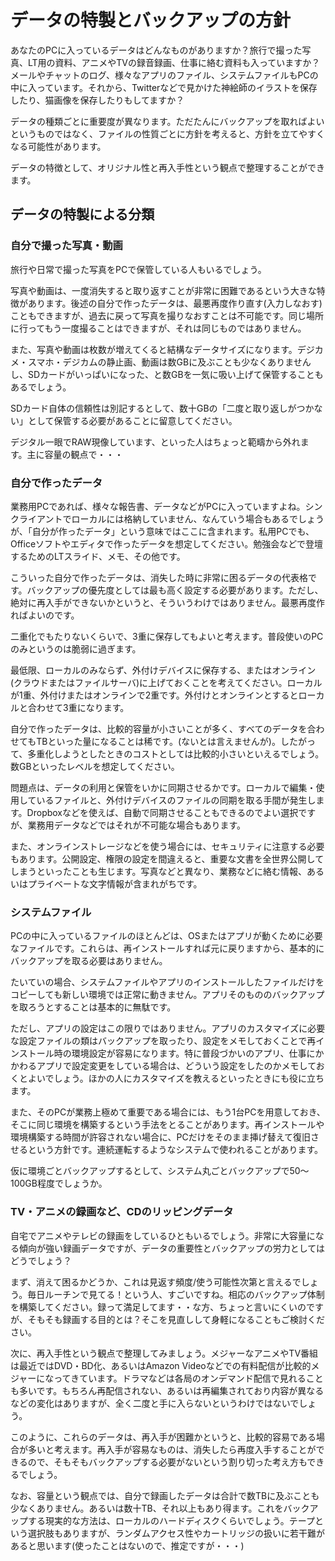 # データの特製とバックアップの方針

あなたのPCに入っているデータはどんなものがありますか？旅行で撮った写真、LT用の資料、アニメやTVの録音録画、仕事に絡む資料も入っていますか？メールやチャットのログ、様々なアプリのファイル、システムファイルもPCの中に入っています。それから、Twitterなどで見かけた神絵師のイラストを保存したり、猫画像を保存したりもしてますか？

データの種類ごとに重要度が異なります。ただたんにバックアップを取ればよいというものではなく、ファイルの性質ごとに方針を考えると、方針を立てやすくなる可能性があります。

データの特徴として、オリジナル性と再入手性という観点で整理することができます。

## データの特製による分類

### 自分で撮った写真・動画
旅行や日常で撮った写真をPCで保管している人もいるでしょう。

写真や動画は、一度消失すると取り返すことが非常に困難であるという大きな特徴があります。後述の自分で作ったデータは、最悪再度作り直す(入力しなおす)こともできますが、過去に戻って写真を撮りなおすことは不可能です。同じ場所に行ってもう一度撮ることはできますが、それは同じものではありません。

また、写真や動画は枚数が増えてくると結構なデータサイズになります。デジカメ・スマホ・デジカムの静止画、動画は数GBに及ぶことも少なくありませんし、SDカードがいっぱいになった、と数GBを一気に吸い上げて保管することもあるでしょう。

SDカード自体の信頼性は別記するとして、数十GBの「二度と取り返しがつかない」として保管する必要があることに留意してください。

デジタル一眼でRAW現像しています、といった人はちょっと範疇から外れます。主に容量の観点で・・・

### 自分で作ったデータ
業務用PCであれば、様々な報告書、データなどがPCに入っていますよね。シンクライアントでローカルには格納していません、なんていう場合もあるでしょうが、「自分が作ったデータ」という意味ではここに含まれます。私用PCでも、Officeソフトやエディタで作ったデータを想定してください。勉強会などで登壇するためのLTスライド、メモ、その他です。

こういった自分で作ったデータは、消失した時に非常に困るデータの代表格です。バックアップの優先度としては最も高く設定する必要があります。ただし、絶対に再入手ができないかというと、そういうわけではありません。最悪再度作ればよいのです。

二重化でもたりないくらいで、3重に保存してもよいと考えます。普段使いのPCのみというのは脆弱に過ぎます。

最低限、ローカルのみならず、外付けデバイスに保存する、またはオンライン(クラウドまたはファイルサーバ)に上げておくことを考えてください。ローカルが1重、外付けまたはオンラインで2重です。外付けとオンラインとするとローカルと合わせて3重になります。

自分で作ったデータは、比較的容量が小さいことが多く、すべてのデータを合わせてもTBといった量になることは稀です。(ないとは言えませんが)。したがって、多重化しようとしたときのコストとしては比較的小さいといえるでしょう。数GBといったレベルを想定してください。

問題点は、データの利用と保管をいかに同期させるかです。ローカルで編集・使用しているファイルと、外付けデバイスのファイルの同期を取る手間が発生します。Dropboxなどを使えば、自動で同期させることもできるのでよい選択ですが、業務用データなどではそれが不可能な場合もあります。

また、オンラインストレージなどを使う場合には、セキュリティに注意する必要もあります。公開設定、権限の設定を間違えると、重要な文書を全世界公開してしまうといったことも生じます。写真などと異なり、業務などに絡む情報、あるいはプライベートな文字情報が含まれがちです。

### システムファイル
PCの中に入っているファイルのほとんどは、OSまたはアプリが動くために必要なファイルです。これらは、再インストールすれば元に戻りますから、基本的にバックアップを取る必要はありません。

たいていの場合、システムファイルやアプリのインストールしたファイルだけをコピーしても新しい環境では正常に動きません。アプリそのもののバックアップを取ろうとすることは基本的に無駄です。

ただし、アプリの設定はこの限りではありません。アプリのカスタマイズに必要な設定ファイルの類はバックアップを取ったり、設定をメモしておくことで再インストール時の環境設定が容易になります。特に普段づかいのアプリ、仕事にかかわるアプリで設定変更をしている場合は、どういう設定をしたのかメモしておくとよいでしょう。ほかの人にカスタマイズを教えるといったときにも役に立ちます。

また、そのPCが業務上極めて重要である場合には、もう1台PCを用意しておき、そこに同じ環境を構築するという手法をとることがあります。再インストールや環境構築する時間が許容されない場合に、PCだけをそのまま挿げ替えて復旧させるという方針です。連続運転するようなシステムで使われることがあります。

仮に環境ごとバックアップするとして、システム丸ごとバックアップで50～100GB程度でしょうか。

### TV・アニメの録画など、CDのリッピングデータ
自宅でアニメやテレビの録画をしているひともいるでしょう。非常に大容量になる傾向が強い録画データですが、データの重要性とバックアップの労力としてはどうでしょう？

まず、消えて困るかどうか、これは見返す頻度/使う可能性次第と言えるでしょう。毎日ルーチンで見てる！という人、すごいですね。相応のバックアップ体制を構築してください。録って満足してます・・な方、ちょっと言いにくいのですが、そもそも録画する目的とは？そこを見直しして身軽になることもご検討ください。

次に、再入手性という観点で整理してみましょう。メジャーなアニメやTV番組は最近ではDVD・BD化、あるいはAmazon Videoなどでの有料配信が比較的メジャーになってきています。ドラマなどは各局のオンデマンド配信で見れることも多いです。もちろん再配信されない、あるいは再編集されており内容が異なるなどの変化はありますが、全く二度と手に入らないというわけではないでしょう。

このように、これらのデータは、再入手が困難かというと、比較的容易である場合が多いと考えます。再入手が容易なものは、消失したら再度入手することができるので、そもそもバックアップする必要がないという割り切った考え方もできるでしょう。

なお、容量という観点では、自分で録画したデータは合計で数TBに及ぶことも少なくありません。あるいは数十TB、それ以上もあり得ます。これをバックアップする現実的な方法は、ローカルのハードディスクくらいでしょう。テープという選択肢もありますが、ランダムアクセス性やカートリッジの扱いに若干難があると思います(使ったことはないので、推定ですが・・・)